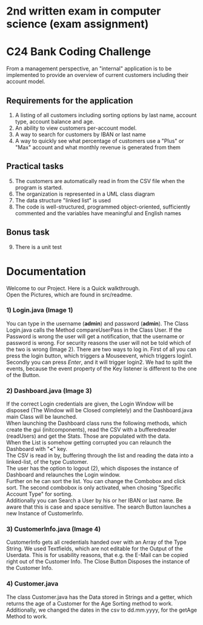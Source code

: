 # 2nd written exam in computer science (exam assignment)

# C24 Bank Coding Challenge

From a management perspective, an "internal" application is to be implemented to provide an overview of current customers including their account model.

## Requirements for the application

1) A listing of all customers including sorting options by last name, account type, account balance and age.
2) An ability to view customers per-account model.
3) A way to search for customers by IBAN or last name
4) A way to quickly see what percentage of customers use a "Plus" or "Max" account and what monthly revenue is generated from them

## Practical tasks

5) The customers are automatically read in from the CSV file when the program is started.
6) The organization is represented in a UML class diagram
7) The data structure "linked list" is used
8) The code is well-structured, programmed object-oriented, sufficiently commented and the variables have meaningful and English names

## Bonus task

9) There is a unit test


# Documentation

Welcome to our Project. Here is a Quick walkthrough.  
Open the Pictures, which are found in src/readme.  
### 1) Login.java (Image 1)  
You can type in the username (**admin**) and password (**admin**). The Class Login.java calls the Method compareUserPass in the Class User. If the Password is wrong the user will get a notification, that the username or password is wrong. For security reasons the user will not be told which of the two is wrong (Image 2). There are two ways to log in. First of all you can press the login button, which triggers a Mouseevent, which triggers login1. Secondly you can press *Enter*, and it will trigger login2. We had to split the events, because the event property of the Key listener is different to the one of the Button.
### 2) Dashboard.java (Image 3)
If the correct Login credentials are given, the Login Window will be disposed (The Window will be Closed completely) and the Dashboard.java main Class will be launched.   
When launching the Dashboard class runs the following methods, which create the gui (initcomponents), read the CSV with a bufferedreader (readUsers) and get the Stats. Those are populated with the data.   
When the List is somehow getting corrupted you can relaunch the Dashboard with "**<**" key.  
The CSV is read in by, buffering through the list and reading the data into a linked-list, of the type Customer.  
The user has the option to logout (2), which disposes the instance of Dashboard and relaunches the Login window.  
Further on he can sort the list. You can change the Combobox and click sort. The second combobox is only activated, when chosing "Specific Account Type" for sorting.  
Additionally you can Search a User by his or her IBAN or last name. Be aware that this is case and space sensitive. The search Button launches a new Instance of CustomerInfo.
### 3) CustomerInfo.java (Image 4)
CustomerInfo gets all credentials handed over with an Array of the Type String. We used Textfields, which are not editable for the Output of the Userdata. This is for usability reasons, that e.g. the E-Mail can be copied right out of the Customer Info. The Close Button Disposes the instance of the Customer Info.
### 4) Customer.java 
The class Customer.java has the Data stored in Strings and a  getter, which returns the age of a Customer for the Age Sorting method to work. Additionally, we changed the dates in the csv to dd.mm.yyyy, for the getAge Method to work.  